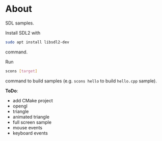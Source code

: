 # About

SDL samples.

Install SDL2 with

```bash
sudo apt install libsdl2-dev
```

command.

Run

```bash
scons [target]
```

command to build samples (e.g. `scons hello` to build `hello.cpp` sample).


**ToDo**:
- add CMake project
- opengl 
- triangle
- animated triangle
- full screen sample
- mouse events
- keyboard events
